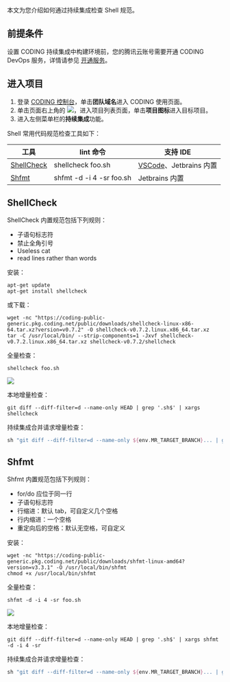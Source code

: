 本文为您介绍如何通过持续集成检查 Shell 规范。

## 前提条件
设置 CODING 持续集成中构建环境前，您的腾讯云账号需要开通 CODING DevOps 服务，详情请参见 [开通服务](https://cloud.tencent.com/document/product/1115/37268)。

## 进入项目
1. 登录 [CODING 控制台](https://console.cloud.tencent.com/coding)，单击**团队域名**进入 CODING 使用页面。
2. 单击页面右上角的 <img src ="https://main.qcloudimg.com/raw/d94a8e60dd3a41d0af07d72ae0e9d70e.png" style ="margin:0">，进入项目列表页面，单击**项目图标**进入目标项目。
3.  进入左侧菜单栏的**持续集成**功能。

Shell 常用代码规范检查工具如下：

工具 | lint 命令 | 支持 IDE
----|----------|----------------
[ShellCheck](https://github.com/koalaman/shellcheck) | shellcheck foo.sh | [VSCode](https://marketplace.visualstudio.com/items?itemName=timonwong.shellcheck)、Jetbrains 内置
[Shfmt](https://github.com/mvdan/sh) | shfmt -d -i 4 -sr foo.sh | Jetbrains 内置

## ShellCheck

ShellCheck 内置规范包括下列规则：

-   子语句标志符
-   禁止全角引号
-   Useless cat
-   read lines rather than words

安装：

```shell
apt-get update
apt-get install shellcheck
```

或下载：

```shell
wget -nc "https://coding-public-generic.pkg.coding.net/public/downloads/shellcheck-linux-x86-64.tar.xz?version=v0.7.2" -O shellcheck-v0.7.2.linux.x86_64.tar.xz
tar -C /usr/local/bin/ --strip-components=1 -Jxvf shellcheck-v0.7.2.linux.x86_64.tar.xz shellcheck-v0.7.2/shellcheck
```

全量检查：

```shell
shellcheck foo.sh 
```

![](https://help-assets.codehub.cn/enterprise/20210909162311.png)

本地增量检查：

```shell
git diff --diff-filter=d --name-only HEAD | grep '.sh$' | xargs shellcheck
```

持续集成合并请求增量检查：

```groovy
sh "git diff --diff-filter=d --name-only ${env.MR_TARGET_BRANCH}... | grep '.sh\$' | xargs shellcheck"
```

## Shfmt

Shfmt 内置规范包括下列规则：

-   for/do 应位于同一行
-   子语句标志符
-   行缩进：默认 tab，可自定义几个空格
-   行内缩进：一个空格
-   重定向后的空格：默认无空格，可自定义

安装：

```shell
wget -nc "https://coding-public-generic.pkg.coding.net/public/downloads/shfmt-linux-amd64?version=v3.3.1" -O /usr/local/bin/shfmt
chmod +x /usr/local/bin/shfmt
```

全量检查：

```shell
shfmt -d -i 4 -sr foo.sh
```

![](https://help-assets.codehub.cn/enterprise/20210909163639.png)

本地增量检查：

```shell
git diff --diff-filter=d --name-only HEAD | grep '.sh$' | xargs shfmt -d -i 4 -sr
```

持续集成合并请求增量检查：

```groovy
sh "git diff --diff-filter=d --name-only ${env.MR_TARGET_BRANCH}... | grep '.sh\$' | xargs shfmt -d -i 4 -sr"
```